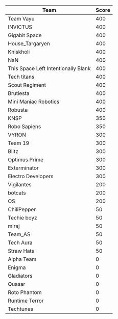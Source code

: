 |Team|Score|
|---|---|
|Team Vayu|400|
|INVICTUS|400|
|Gigabit Space|400|
|House_Targaryen|400|
|Khiskholi|400|
|NaN|400|
|This Space Left Intentionally Blank|400|
|Tech titans|400|
|Scout Regiment|400|
|Brutiesta|400|
|Mini Maniac Robotics|400|
|Robusta|400|
|KNSP|350|
|Robo Sapiens|350|
|VYRON|300|
|Team 19|300|
|Blitz|300|
|Optimus Prime|300|
|Exterminator|300|
|Electro Developers|300|
|Vigilantes|200|
|botcats|200|
|OS|200|
|ChiliPepper|50|
|Techie boyz|50|
|miraj|50|
|Team_AS|50|
|Tech Aura|50|
|Straw Hats|50|
|Alpha Team|0|
|Enigma|0|
|Gladiators|0|
|Quasar|0|
|Roto Phantom|0|
|Runtime Terror|0|
|Techtunes|0|
